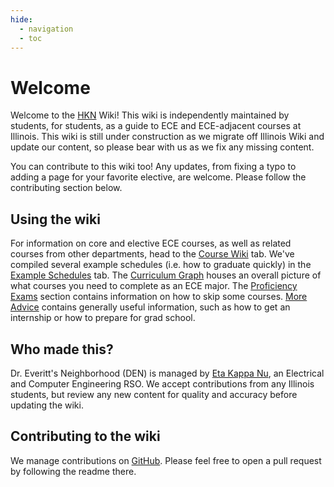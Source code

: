 ```yaml
---
hide:
  - navigation
  - toc
---
```


# Welcome

Welcome to the [HKN](https://hkn.illinois.edu) Wiki! This wiki is independently maintained by students, for students, as a guide to ECE and ECE-adjacent courses at Illinois. This wiki is still under construction as we migrate off Illinois Wiki and update our content, so please bear with us as we fix any missing content.

You can contribute to this wiki too! Any updates, from fixing a typo to adding a page for your favorite elective, are welcome. Please follow the contributing section below.

## Using the wiki

For information on core and elective ECE courses, as well as related courses from other departments, head to the [Course Wiki](/Course%20Wiki) tab. We've compiled several example schedules (i.e. how to graduate quickly) in the [Example Schedules](/Example%20Schedules) tab. The [Curriculum Graph](/Curriculum%20Graph) houses an overall picture of what courses you need to complete as an ECE major. The [Proficiency Exams](/Proficiency%20Exams) section contains information on how to skip some courses. [More Advice](/More%20Advice) contains generally useful information, such as how to get an internship or how to prepare for grad school.

## Who made this?

Dr. Everitt's Neighborhood (DEN) is managed by [Eta Kappa Nu](https://hkn.illinois.edu), an Electrical and Computer Engineering RSO. We accept contributions from any Illinois students, but review any new content for quality and accuracy before updating the wiki.

## Contributing to the wiki

We manage contributions on [GitHub](https://github.com/hkn-alpha/wiki). Please feel free to open a pull request by following the readme there.

